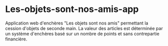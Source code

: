 # Les-objets-sont-nos-amis-app
Application web d'enchères "Les objets sont nos amis" permettant la cession d'objets de seconde main.
La valeur des articles est déterminée par un système d'enchères basé sur un nombre de points et sans contrepartie financière. 
